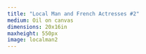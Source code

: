```yaml
---
title: "Local Man and French Actresses #2"
medium: Oil on canvas
dimensions: 20x16in
maxheight: 550px
image: localman2
---
```

